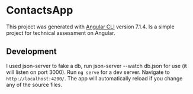 # ContactsApp

This project was generated with [Angular CLI](https://github.com/angular/angular-cli) version 7.1.4.
Is a simple project for technical assessment on Angular.

## Development

I used json-server to fake a db, run json-server --watch db.json for use (it will listen on port 3000).
Run `ng serve` for a dev server. Navigate to `http://localhost:4200/`. The app will automatically reload if you change any of the source files.
